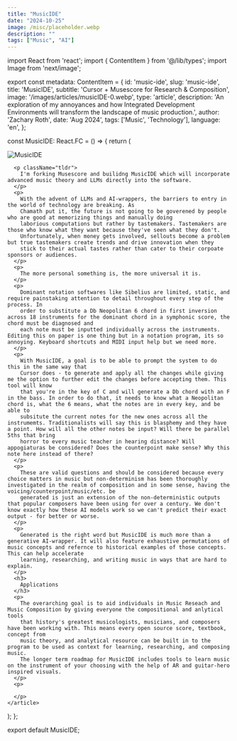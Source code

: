 ```yaml
---
title: "MusicIDE"
date: "2024-10-25"
image: /misc/placeholder.webp
description: ""
tags: ["Music", "AI"]
---
```


import React from 'react';
import { ContentItem } from '@/lib/types';
import Image from 'next/image';

export const metadata: ContentItem = {
  id: 'music-ide',
  slug: 'music-ide',
  title: 'MusicIDE',
  subtitle: 'Cursor + Musescore for Research & Composition',
  image: '/images/articles/musicIDE-0.webp',
  type: 'article',
  description:
    'An exploration of my annoyances and how Integrated Development Environments will transform the landscape of music production.',
  author: 'Zachary Roth',
  date: 'Aug 2024',
  tags: ['Music', 'Technology'],
  language: 'en',
};

const MusicIDE: React.FC = () => {
  return (
    <article>
      <Image src="/images/articles/musicIDE-0.webp" alt="MusicIDE" width={1000} height={1000} />

      <p className="tldr">
        I'm forking Musescore and builidng MusicIDE which will incorporate advanced music theory and LLMs directly into the software. 
      </p>
      <p>
        With the advent of LLMs and AI-wrappers, the barriers to entry in the world of technology are breaking. As 
        Chamath put it, the future is not going to be goverened by people who are good at memorizing things and manually doing 
        laborious computations but rather by tastemakers. Tastemakers are those who know what they want because they've seen what they don't. 
        Unfortunately, when money gets involved, sellouts become a problem but true tastemakers create trends and drive innovation when they 
        stick to their actual tastes rather than cater to their corpoate sponsors or audiences.
      </p>
      <p>
        The more personal something is, the more universal it is.
      </p>
      <p>
        Dominant notation softwares like Sibelius are limited, static, and require painstaking attention to detail throughout every step of the process. In 
        order to substitute a Db Neopolitan 6 chord in first inversion across 18 instruments for the dominant chord in a symphonic score, the chord must be diagnosed and 
        each note must be inputted individually across the instruments. Editing this on paper is one thing but in a notation program, its so annoying. Keyboard shortcuts and MIDI input help but we need more.
      </p>
      <p>
        With MusicIDE, a goal is to be able to prompt the system to do this in the same way that
        Cursor does - to generate and apply all the changes while giving me the option to further edit the changes before accepting them. This tool will know
        that you're in the key of C and will generate a Db chord with an F in the bass. In order to do that, it needs to know what a Neopolitan chord is, what the 6 means, what the notes are in every key, and be able to 
        subsitute the current notes for the new ones across all the instrumemts. Traditionalists will say this is blasphemy and they have a point. How will all the other notes be input? Will there be parallel 5ths that bring
        horror to every music teacher in hearing distance? Will appogiaturas be considered? Does the counterpoint make sense? Why this note here instead of there?
      </p>
      <p>
        These are valid questions and should be considered because every choice matters in music but non-determinism has been thoroughly investigated in the realm of composition and in some sense, having the voicing/counterpoint/music/etc. be 
        generated is just an extension of the non-deterministic outputs that popular composers have been using for over a century. We don't know exactly how these AI models work so we can't predict their exact output - for better or worse. 
      </p>
      <p>
        Generated is the right word but MusicIDE is much more than a generative AI-wrapper. It will also feature exhaustive permutations of music concepts and refernce to historical examples of those concepts. This can help accelerate 
        learning, researching, and writing music in ways that are hard to explain. 
      </p>
      <h3>
        Applications
      </h3>
      <p>
        The overarching goal is to aid individuals in Music Reseach and Music Composition by giving everyone the compositional and anlytical tools 
        that history's greatest musicologists, musicians, and composers have been working with. This means every open source score, textbook, concept from 
        music theory, and analytical resource can be built in to the program to be used as context for learning, researching, and composing music. 
        The longer term roadmap for MusicIDE includes tools to learn music on the instrument of your choosing with the help of AR and guitar-hero inspired visuals. 
      </p>
      <p>

      </p>
    </article>
  );
};

export default MusicIDE;

